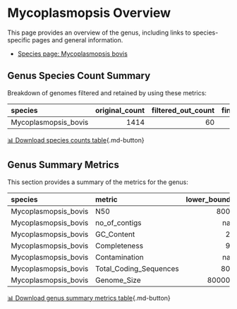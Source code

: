 # Mycoplasmopsis Overview
This page provides an overview of the genus, including links to species-specific pages and general information.

- [Species page: Mycoplasmopsis bovis](Mycoplasmopsis_bovis/index.md)
## Genus Species Count Summary
Breakdown of genomes filtered and retained by using these metrics:

| species              |   original_count |   filtered_out_count |   final_count |
|:---------------------|-----------------:|---------------------:|--------------:|
| Mycoplasmopsis_bovis |             1414 |                   60 |          1354 |


[📊 Download species counts table](species_counts.csv){.md-button}
## Genus Summary Metrics
This section provides a summary of the metrics for the genus:

| species              | metric                 |   lower_bounds |   upper_bounds |
|:---------------------|:-----------------------|---------------:|---------------:|
| Mycoplasmopsis_bovis | N50                    |           8000 |      nan       |
| Mycoplasmopsis_bovis | no_of_contigs          |            nan |      270       |
| Mycoplasmopsis_bovis | GC_Content             |             28 |       30       |
| Mycoplasmopsis_bovis | Completeness           |             93 |      nan       |
| Mycoplasmopsis_bovis | Contamination          |            nan |        8       |
| Mycoplasmopsis_bovis | Total_Coding_Sequences |            800 |     1100       |
| Mycoplasmopsis_bovis | Genome_Size            |         800000 |        1.2e+06 |


[📊 Download genus summary metrics table](genus_summary_metrics.csv){.md-button}
